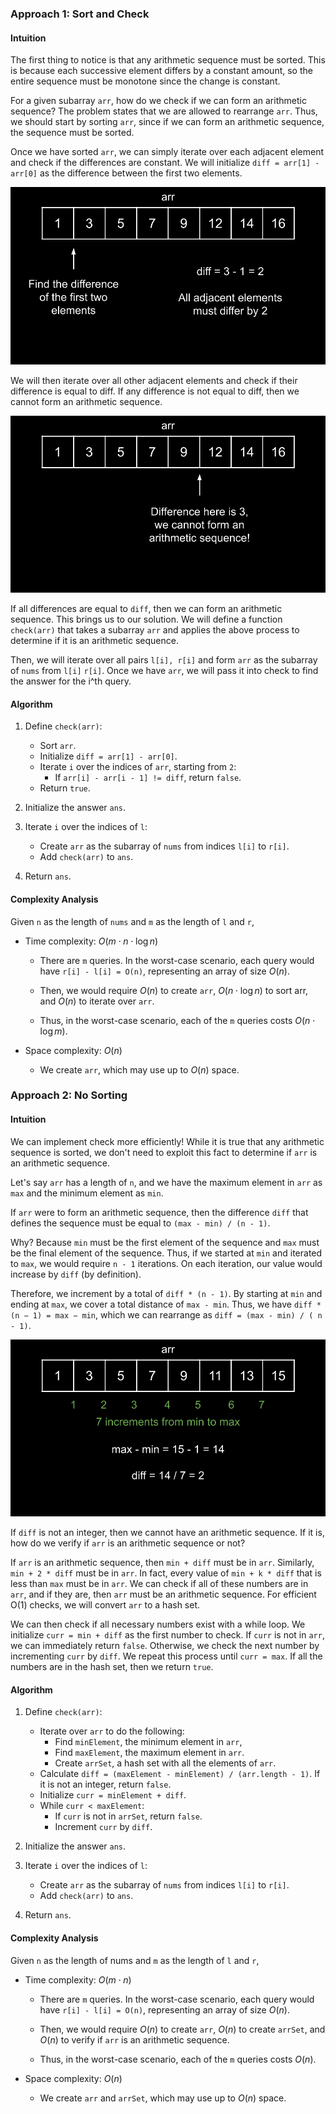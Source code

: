 ### Approach 1: Sort and Check

#### Intuition

The first thing to notice is that any arithmetic sequence must be sorted. This is because each successive element differs by a constant amount, so the entire sequence must be monotone since the change is constant.

For a given subarray `arr`, how do we check if we can form an arithmetic sequence? The problem states that we are allowed to rearrange `arr`. Thus, we should start by sorting `arr`, since if we can form an arithmetic sequence, the sequence must be sorted.

Once we have sorted `arr`, we can simply iterate over each adjacent element and check if the differences are constant. We will initialize `diff = arr[1] - arr[0]` as the difference between the first two elements.

![](./assets/img/1.png)

We will then iterate over all other adjacent elements and check if their difference is equal to diff. If any difference is not equal to diff, then we cannot form an arithmetic sequence.

![](./assets/img/2.png)

If all differences are equal to `diff`, then we can form an arithmetic sequence. This brings us to our solution. We will define a function `check(arr)` that takes a subarray `arr` and applies the above process to determine if it is an arithmetic sequence.

Then, we will iterate over all pairs `l[i], r[i]` and form `arr` as the subarray of `nums` from `l[i]` `r[i]`. Once we have `arr`, we will pass it into check to find the answer for the i^th query.

#### Algorithm

1. Define `check(arr)`:

    - Sort `arr`.
    - Initialize `diff = arr[1] - arr[0]`.
    - Iterate `i` over the indices of `arr`, starting from `2`:
        - If `arr[i] - arr[i - 1] != diff`, return `false`.
    - Return `true`.

2. Initialize the answer `ans`.

3. Iterate `i` over the indices of `l`:

    - Create `arr` as the subarray of `nums` from indices `l[i]` to `r[i]`.
    - Add `check(arr)` to `ans`.

4. Return `ans`.

#### Complexity Analysis

Given `n` as the length of `nums` and `m` as the length of `l` and `r`,

-   Time complexity: $O(m \cdot n \cdot \log{}n)$

    -   There are `m` queries. In the worst-case scenario, each query would have `r[i] - l[i] = O(n)`, representing an array of size $O(n)$.

    -   Then, we would require $O(n)$ to create `arr`, $O(n \cdot \log{}n)$ to sort arr, and $O(n)$ to iterate over `arr`.

    -   Thus, in the worst-case scenario, each of the `m` queries costs $O(n \cdot \log{}m)$.

-   Space complexity: $O(n)$

    -   We create `arr`, which may use up to $O(n)$ space.

### Approach 2: No Sorting

#### Intuition

We can implement check more efficiently! While it is true that any arithmetic sequence is sorted, we don't need to exploit this fact to determine if `arr` is an arithmetic sequence.

Let's say `arr` has a length of `n`, and we have the maximum element in `arr` as `max` and the minimum element as `min`.

If `arr` were to form an arithmetic sequence, then the difference `diff` that defines the sequence must be equal to `(max - min) / (n - 1)`.

Why? Because `min` must be the first element of the sequence and `max` must be the final element of the sequence. Thus, if we started at `min` and iterated to `max`, we would require `n - 1` iterations. On each iteration, our value would increase by `diff` (by definition).

Therefore, we increment by a total of `diff * (n - 1)`. By starting at `min` and ending at `max`, we cover a total distance of `max - min`. Thus, we have `diff * (n − 1) = max − min`, which we can rearrange as `diff = (max - min) / ( n - 1)`.

![](./assets/img/3.png)

If `diff` is not an integer, then we cannot have an arithmetic sequence. If it is, how do we verify if `arr` is an arithmetic sequence or not?

If `arr` is an arithmetic sequence, then `min + diff` must be in `arr`. Similarly, `min + 2 * diff` must be in `arr`. In fact, every value of `min + k * diff` that is less than `max` must be in `arr`. We can check if all of these numbers are in `arr`, and if they are, then `arr` must be an arithmetic sequence. For efficient O(1) checks, we will convert `arr` to a hash set.

We can then check if all necessary numbers exist with a while loop. We initialize `curr = min + diff` as the first number to check. If `curr` is not in `arr`, we can immediately return `false`. Otherwise, we check the next number by incrementing `curr` by `diff`. We repeat this process until `curr = max`. If all the numbers are in the hash set, then we return `true`.

#### Algorithm

1. Define `check(arr)`:

    - Iterate over `arr` to do the following:
        - Find `minElement`, the minimum element in `arr`,
        - Find `maxElement`, the maximum element in `arr`.
        - Create `arrSet`, a hash set with all the elements of `arr`.
    - Calculate `diff = (maxElement - minElement) / (arr.length - 1)`. If it is not an integer, return `false`.
    - Initialize `curr = minElement + diff`.
    - While `curr < maxElement`:
        - If `curr` is not in `arrSet`, return `false`.
        - Increment `curr` by `diff`.

2. Initialize the answer `ans`.

3. Iterate `i` over the indices of `l`:

    - Create `arr` as the subarray of `nums` from indices `l[i]` to `r[i]`.
    - Add `check(arr)` to `ans`.

4. Return `ans`.

#### Complexity Analysis

Given `n` as the length of nums and `m` as the length of `l` and `r`,

-   Time complexity: $O(m \cdot n)$

    -   There are `m` queries. In the worst-case scenario, each query would have `r[i] - l[i] = O(n)`, representing an array of size $O(n)$.

    -   Then, we would require $O(n)$ to create `arr`, $O(n)$ to create `arrSet`, and $O(n)$ to verify if `arr` is an arithmetic sequence.

    -   Thus, in the worst-case scenario, each of the `m` queries costs $O(n)$.

-   Space complexity: $O(n)$

    -   We create `arr` and `arrSet`, which may use up to $O(n)$ space.
